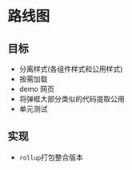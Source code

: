 # 路线图

## 目标

-   分离样式(各组件样式和公用样式)
-   按需加载
-   demo 网页
-   将弹框大部分类似的代码提取公用
-   单元测试

## 实现

-   `rollup`打包整合版本
